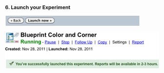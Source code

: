 ### 6. Launch your Experiment

![step 15 - launch experiment](/img/scenarios/gwo-new-experiment-step-14-launch.png)

![step 16 - started experiment](/img/scenarios/gwo-new-experiment-step-15-started-experiment.png)
